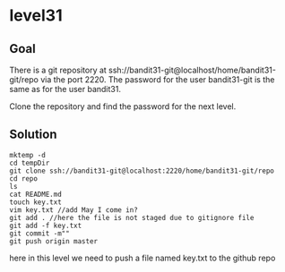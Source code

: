 # level31

## Goal

There is a git repository at ssh://bandit31-git@localhost/home/bandit31-git/repo via the port 2220. The password for the user bandit31-git is the same as for the user bandit31.

Clone the repository and find the password for the next level.

## Solution
```
mktemp -d
cd tempDir
git clone ssh://bandit31-git@localhost:2220/home/bandit31-git/repo
cd repo
ls
cat README.md
touch key.txt
vim key.txt //add May I come in?
git add . //here the file is not staged due to gitignore file 
git add -f key.txt
git commit -m""
git push origin master

```
here in this level we need to push a file named key.txt to the github repo 


